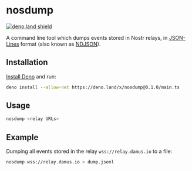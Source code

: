 # nosdump  

[![deno.land shield]][deno.land link]

[deno.land shield]: https://shield.deno.dev/x/nosdump
[deno.land link]: https://deno.land/x/nosdump

A command line tool which dumps events stored in Nostr relays, in [JSON-Lines](https://jsonlines.org/) format (also known as [NDJSON](http://ndjson.org/)).

## Installation
[Install Deno](https://deno.land/manual/getting_started/installation) and run:

```sh
deno install --allow-net https://deno.land/x/nosdump@0.1.0/main.ts
```

## Usage
```sh
nosdump <relay URLs>
```

## Example

Dumping all events stored in the relay `wss://relay.damus.io` to a file:

```sh
nosdump wss://relay.damus.io > dump.jsonl
```
